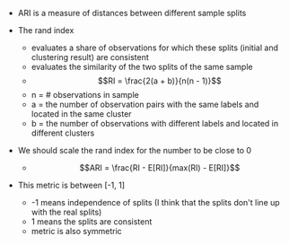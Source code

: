 - ARI is a measure of distances between different sample splits
- The rand index
    - evaluates a share of observations for which these splits (initial and clustering result) are consistent
    - evaluates the similarity of the two splits of the same sample
    - $$RI = \frac{2(a + b)}{n(n - 1)}$$
    - n = # observations in sample
    - a = the number of observation pairs with the same labels and located in the same cluster
    - b = the number of observations with different labels and located in different clusters

- We should scale the rand index for the number to be close to 0
    - $$ARI = \frac{RI - E[RI]}{max(RI) - E[RI]}$$
- This metric is between [-1, 1]
    - -1 means independence of splits (I think that the splits don't line up with the real splits)
    - 1 means the splits are consistent
    - metric is also symmetric
